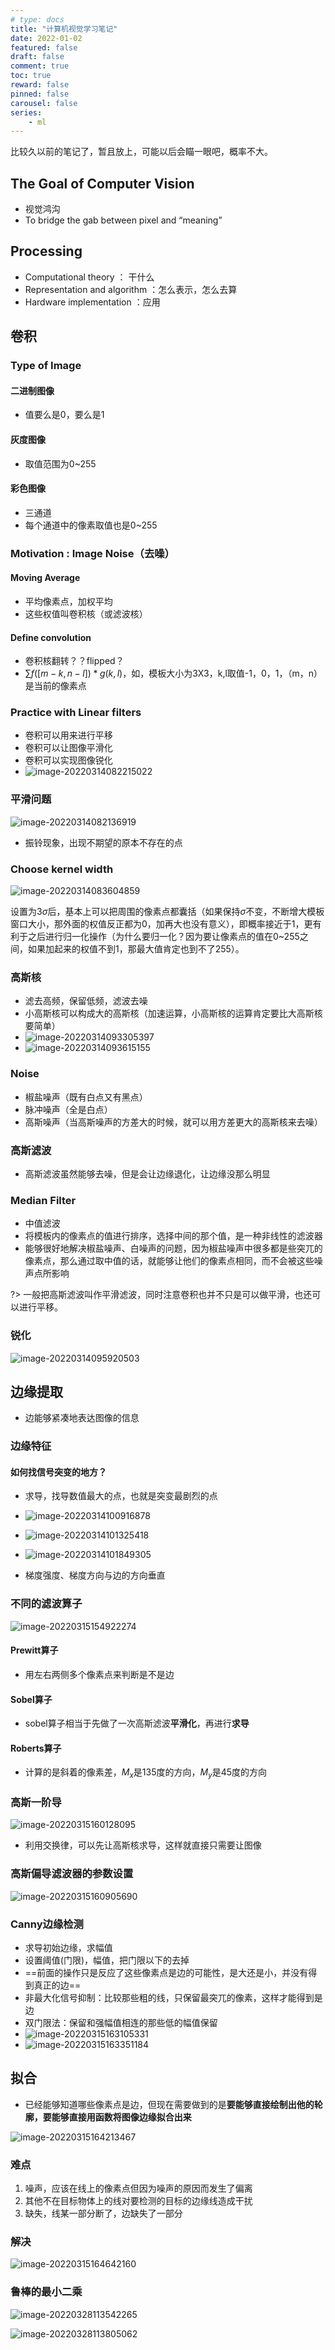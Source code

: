 ```yaml
---
# type: docs 
title: "计算机视觉学习笔记"
date: 2022-01-02
featured: false
draft: false
comment: true
toc: true
reward: false
pinned: false
carousel: false
series:
    - ml
---
```


比较久以前的笔记了，暂且放上，可能以后会瞄一眼吧，概率不大。

<!--more-->

## The Goal of Computer Vision

- 视觉鸿沟
- To bridge the gab between pixel and “meaning”

## Processing

- Computational theory ： 干什么
- Representation and algorithm ：怎么表示，怎么去算
- Hardware implementation ：应用

## 卷积

### Type of Image

#### 二进制图像

- 值要么是0，要么是1

#### 灰度图像

- 取值范围为0~255

#### 彩色图像

- 三通道
- 每个通道中的像素取值也是0~255

### Motivation : Image Noise（去噪）

#### Moving Average

- 平均像素点，加权平均
- 这些权值叫卷积核（或滤波核）

#### Define convolution

- 卷积核翻转？？flipped？
- $\sum f([m-k,n-l])*g(k,l)$，如，模板大小为3X3，k,l取值-1，0，1，（m，n）是当前的像素点

### Practice with Linear filters

- 卷积可以用来进行平移
- 卷积可以让图像平滑化
- 卷积可以实现图像锐化
- ![image-20220314082215022](https://gitee.com/y255413580/img/raw/master/noteimg/image-20220314082215022.png)

### 平滑问题

![image-20220314082136919](https://gitee.com/y255413580/img/raw/master/noteimg/image-20220314082136919.png)

- 振铃现象，出现不期望的原本不存在的点

### Choose kernel width

![image-20220314083604859](https://gitee.com/y255413580/img/raw/master/noteimg/image-20220314083604859.png)

设置为$3 \sigma$后，基本上可以把周围的像素点都囊括（如果保持$\sigma$不变，不断增大模板窗口大小，那外面的权值反正都为0，加再大也没有意义），即概率接近于1，更有利于之后进行归一化操作（为什么要归一化？因为要让像素点的值在0~255之间，如果加起来的权值不到1，那最大值肯定也到不了255）。

### 高斯核

- 滤去高频，保留低频，滤波去噪
- 小高斯核可以构成大的高斯核（加速运算，小高斯核的运算肯定要比大高斯核要简单）
- ![image-20220314093305397](https://gitee.com/y255413580/img/raw/master/noteimg/image-20220314093305397.png)
- ![image-20220314093615155](https://gitee.com/y255413580/img/raw/master/noteimg/image-20220314093615155.png)

### Noise

- 椒盐噪声（既有白点又有黑点）
- 脉冲噪声（全是白点）
- 高斯噪声（当高斯噪声的方差大的时候，就可以用方差更大的高斯核来去噪）

### 高斯滤波

- 高斯滤波虽然能够去噪，但是会让边缘退化，让边缘没那么明显

### Median Filter

- 中值滤波
- 将模板内的像素点的值进行排序，选择中间的那个值，是一种非线性的滤波器
- 能够很好地解决椒盐噪声、白噪声的问题，因为椒盐噪声中很多都是些突兀的像素点，那么通过取中值的话，就能够让他们的像素点相同，而不会被这些噪声点所影响

?> 一般把高斯滤波叫作平滑滤波，同时注意卷积也并不只是可以做平滑，也还可以进行平移。

### 锐化

![image-20220314095920503](https://gitee.com/y255413580/img/raw/master/noteimg/image-20220314095920503.png)

## 边缘提取

- 边能够紧凑地表达图像的信息

### 边缘特征

#### 如何找信号突变的地方？

- 求导，找导数值最大的点，也就是突变最剧烈的点

- ![image-20220314100916878](https://gitee.com/y255413580/img/raw/master/noteimg/image-20220314100916878.png)

- ![image-20220314101325418](https://gitee.com/y255413580/img/raw/master/noteimg/image-20220314101325418.png)

- ![image-20220314101849305](https://gitee.com/y255413580/img/raw/master/noteimg/image-20220314101849305.png)

- 梯度强度、梯度方向与边的方向垂直

### 不同的滤波算子

![image-20220315154922274](https://gitee.com/y255413580/img/raw/master/noteimg/image-20220315154922274.png)

#### Prewitt算子

- 用左右两侧多个像素点来判断是不是边

#### Sobel算子

- sobel算子相当于先做了一次高斯滤波**平滑化**，再进行**求导**

#### Roberts算子

- 计算的是斜着的像素差，$M_x$是135度的方向，$M_y$是45度的方向

### 高斯一阶导

![image-20220315160128095](https://gitee.com/y255413580/img/raw/master/noteimg/image-20220315160128095.png)

- 利用交换律，可以先让高斯核求导，这样就直接只需要让图像

### 高斯偏导滤波器的参数设置

![image-20220315160905690](https://gitee.com/y255413580/img/raw/master/noteimg/image-20220315160905690.png)

### Canny边缘检测

- 求导初始边缘，求幅值
- 设置阈值(门限)，幅值，把门限以下的去掉
- ==前面的操作只是反应了这些像素点是边的可能性，是大还是小，并没有得到真正的边==
- 非最大化信号抑制：比较那些粗的线，只保留最突兀的像素，这样才能得到是边
- 双门限法：保留和强幅值相连的那些低的幅值保留
- ![image-20220315163105331](https://gitee.com/y255413580/img/raw/master/noteimg/image-20220315163105331.png)
- ![image-20220315163351184](https://gitee.com/y255413580/img/raw/master/noteimg/image-20220315163351184.png)

## 拟合

- 已经能够知道哪些像素点是边，但现在需要做到的是**要能够直接绘制出他的轮廓，要能够直接用函数将图像边缘拟合出来**

![image-20220315164213467](https://gitee.com/y255413580/img/raw/master/noteimg/image-20220315164213467.png)

### 难点

1. 噪声，应该在线上的像素点但因为噪声的原因而发生了偏离
2. 其他不在目标物体上的线对要检测的目标的边缘线造成干扰
3. 缺失，线某一部分断了，边缺失了一部分

### 解决

![image-20220315164642160](https://gitee.com/y255413580/img/raw/master/noteimg/image-20220315164642160.png)

### 鲁棒的最小二乘

![image-20220328113542265](C:%5CUsers%5Cy2554%5CAppData%5CRoaming%5CTypora%5Ctypora-user-images%5Cimage-20220328113542265.png)

![image-20220328113805062](C:%5CUsers%5Cy2554%5CAppData%5CRoaming%5CTypora%5Ctypora-user-images%5Cimage-20220328113805062.png)